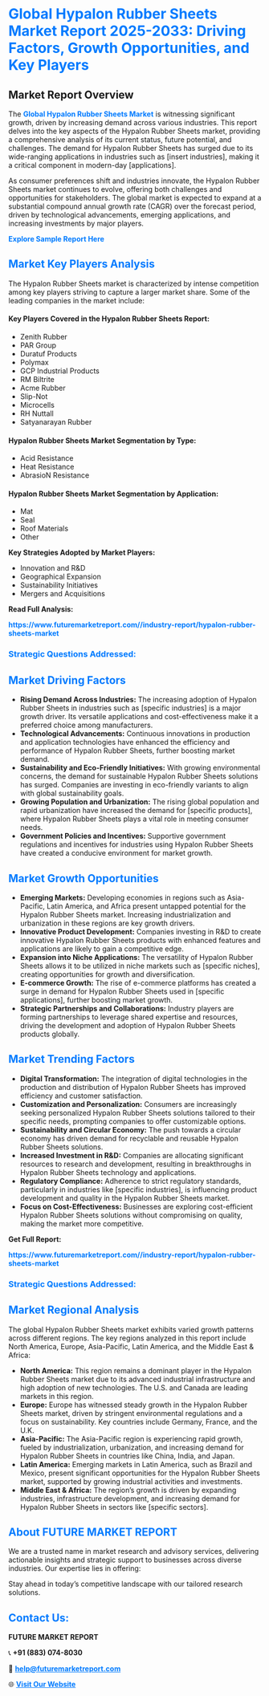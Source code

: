 <h1 style="color: #007BFF;">Global Hypalon Rubber Sheets Market Report 2025-2033: Driving Factors, Growth Opportunities, and Key Players</h1>

<section id="overview">
<h2>Market Report Overview</h2>
<p>The <a href="https://www.futuremarketreport.com//industry-report/hypalon-rubber-sheets-market" style="color: #007BFF; text-decoration: none;"><strong>Global Hypalon Rubber Sheets Market</strong></a> is witnessing significant growth, driven by increasing demand across various industries. This report delves into the key aspects of the Hypalon Rubber Sheets market, providing a comprehensive analysis of its current status, future potential, and challenges. The demand for Hypalon Rubber Sheets has surged due to its wide-ranging applications in industries such as [insert industries], making it a critical component in modern-day [applications].</p>
<p>As consumer preferences shift and industries innovate, the Hypalon Rubber Sheets market continues to evolve, offering both challenges and opportunities for stakeholders. The global market is expected to expand at a substantial compound annual growth rate (CAGR) over the forecast period, driven by technological advancements, emerging applications, and increasing investments by major players.</p>
</section>

<section id="overview">
<p><a href="https://www.futuremarketreport.com//request-sample/reportId=59335" style="color: #007BFF; text-decoration: none;"><strong>Explore Sample Report Here</strong></a></p>
</section>

<section id="key-players">
<h2 style="color: #007BFF;">Market Key Players Analysis</h2>
<p>The Hypalon Rubber Sheets market is characterized by intense competition among key players striving to capture a larger market share. Some of the leading companies in the market include:</p>
<h4>Key Players Covered in the Hypalon Rubber Sheets Report:</h4>
<ul><li>Zenith Rubber</li><li>PAR Group</li><li>Duratuf Products</li><li>Polymax</li><li>GCP Industrial Products</li><li>RM Biltrite</li><li>Acme Rubber</li><li>Slip-Not</li><li>Microcells</li><li>RH Nuttall</li><li>Satyanarayan Rubber</li></ul>
<h4>Hypalon Rubber Sheets Market Segmentation by Type:</h4>
<ul><li>Acid Resistance</li><li>Heat Resistance</li><li>AbrasioN Resistance</li></ul>

<h4>Hypalon Rubber Sheets Market Segmentation by Application:</h4>
<ul><li>Mat</li><li>Seal</li><li>Roof Materials</li><li>Other</li></ul>
<p><strong>Key Strategies Adopted by Market Players:</strong></p>
<ul>
<li>Innovation and R&D</li>
<li>Geographical Expansion</li>
<li>Sustainability Initiatives</li>
<li>Mergers and Acquisitions</li>
</ul>
</section>

<section>
<p><strong>Read Full Analysis: </strong></p><a href="https://www.futuremarketreport.com//industry-report/hypalon-rubber-sheets-market" style="color: #007BFF; text-decoration: none;"><strong>https://www.futuremarketreport.com//industry-report/hypalon-rubber-sheets-market</strong></a>
<h3 style="color: #007BFF;">Strategic Questions Addressed:</h3>
</section>

<section id="driving-factors">
<h2 style="color: #007BFF;">Market Driving Factors</h2>
<ul>
<li><strong>Rising Demand Across Industries:</strong> The increasing adoption of Hypalon Rubber Sheets in industries such as [specific industries] is a major growth driver. Its versatile applications and cost-effectiveness make it a preferred choice among manufacturers.</li>
<li><strong>Technological Advancements:</strong> Continuous innovations in production and application technologies have enhanced the efficiency and performance of Hypalon Rubber Sheets, further boosting market demand.</li>
<li><strong>Sustainability and Eco-Friendly Initiatives:</strong> With growing environmental concerns, the demand for sustainable Hypalon Rubber Sheets solutions has surged. Companies are investing in eco-friendly variants to align with global sustainability goals.</li>
<li><strong>Growing Population and Urbanization:</strong> The rising global population and rapid urbanization have increased the demand for [specific products], where Hypalon Rubber Sheets plays a vital role in meeting consumer needs.</li>
<li><strong>Government Policies and Incentives:</strong> Supportive government regulations and incentives for industries using Hypalon Rubber Sheets have created a conducive environment for market growth.</li>
</ul>
</section>

<section id="growth-opportunities">
<h2 style="color: #007BFF;">Market Growth Opportunities</h2>
<ul>
<li><strong>Emerging Markets:</strong> Developing economies in regions such as Asia-Pacific, Latin America, and Africa present untapped potential for the Hypalon Rubber Sheets market. Increasing industrialization and urbanization in these regions are key growth drivers.</li>
<li><strong>Innovative Product Development:</strong> Companies investing in R&D to create innovative Hypalon Rubber Sheets products with enhanced features and applications are likely to gain a competitive edge.</li>
<li><strong>Expansion into Niche Applications:</strong> The versatility of Hypalon Rubber Sheets allows it to be utilized in niche markets such as [specific niches], creating opportunities for growth and diversification.</li>
<li><strong>E-commerce Growth:</strong> The rise of e-commerce platforms has created a surge in demand for Hypalon Rubber Sheets used in [specific applications], further boosting market growth.</li>
<li><strong>Strategic Partnerships and Collaborations:</strong> Industry players are forming partnerships to leverage shared expertise and resources, driving the development and adoption of Hypalon Rubber Sheets products globally.</li>
</ul>
</section>

<section id="trending-factors">
<h2 style="color: #007BFF;">Market Trending Factors</h2>
<ul>
<li><strong>Digital Transformation:</strong> The integration of digital technologies in the production and distribution of Hypalon Rubber Sheets has improved efficiency and customer satisfaction.</li>
<li><strong>Customization and Personalization:</strong> Consumers are increasingly seeking personalized Hypalon Rubber Sheets solutions tailored to their specific needs, prompting companies to offer customizable options.</li>
<li><strong>Sustainability and Circular Economy:</strong> The push towards a circular economy has driven demand for recyclable and reusable Hypalon Rubber Sheets solutions.</li>
<li><strong>Increased Investment in R&D:</strong> Companies are allocating significant resources to research and development, resulting in breakthroughs in Hypalon Rubber Sheets technology and applications.</li>
<li><strong>Regulatory Compliance:</strong> Adherence to strict regulatory standards, particularly in industries like [specific industries], is influencing product development and quality in the Hypalon Rubber Sheets market.</li>
<li><strong>Focus on Cost-Effectiveness:</strong> Businesses are exploring cost-efficient Hypalon Rubber Sheets solutions without compromising on quality, making the market more competitive.</li>
</ul>
</section>

<section>
<p><strong>Get Full Report: </strong></p><a href="https://www.futuremarketreport.com//industry-report/hypalon-rubber-sheets-market" style="color: #007BFF; text-decoration: none;"><strong>https://www.futuremarketreport.com//industry-report/hypalon-rubber-sheets-market</strong></a>
<h3 style="color: #007BFF;">Strategic Questions Addressed:</h3>
</section>


<section id="regional-analysis">
<h2 style="color: #007BFF;">Market Regional Analysis</h2>
<p>The global Hypalon Rubber Sheets market exhibits varied growth patterns across different regions. The key regions analyzed in this report include North America, Europe, Asia-Pacific, Latin America, and the Middle East & Africa:</p>
<ul>
<li><strong>North America:</strong> This region remains a dominant player in the Hypalon Rubber Sheets market due to its advanced industrial infrastructure and high adoption of new technologies. The U.S. and Canada are leading markets in this region.</li>
<li><strong>Europe:</strong> Europe has witnessed steady growth in the Hypalon Rubber Sheets market, driven by stringent environmental regulations and a focus on sustainability. Key countries include Germany, France, and the U.K.</li>
<li><strong>Asia-Pacific:</strong> The Asia-Pacific region is experiencing rapid growth, fueled by industrialization, urbanization, and increasing demand for Hypalon Rubber Sheets in countries like China, India, and Japan.</li>
<li><strong>Latin America:</strong> Emerging markets in Latin America, such as Brazil and Mexico, present significant opportunities for the Hypalon Rubber Sheets market, supported by growing industrial activities and investments.</li>
<li><strong>Middle East & Africa:</strong> The region’s growth is driven by expanding industries, infrastructure development, and increasing demand for Hypalon Rubber Sheets in sectors like [specific sectors].</li>
</ul>
</section>

<footer>
<h2 style="color: #007BFF;">About FUTURE MARKET REPORT</h2>
<p>We are a trusted name in market research and advisory services, delivering actionable insights and strategic support to businesses across diverse industries. Our expertise lies in offering:</p>

<p>Stay ahead in today’s competitive landscape with our tailored research solutions.</p>

<h2 style="color: #007BFF;">Contact Us:</h2>
<p><strong>FUTURE MARKET REPORT</strong></p>
<p>📞 <strong>+91 (883) 074-8030</strong></p>
<p>📧 <strong><a href="mailto:help@futuremarketreport.com" style="color: #007BFF;">help@futuremarketreport.com</a></strong></p>
<p>🌐 <strong><a href="https://www.futuremarketreport.com/" style="color: #007BFF;">Visit Our Website</a></strong></p>
</footer>